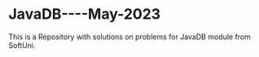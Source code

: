 # JavaDB----May-2023
This is a Repository with solutions on problems for JavaDB module from SoftUni.
